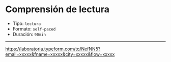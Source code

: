 # Comprensión de lectura

* Tipo: `lectura`
* Formato: `self-paced`
* Duración: `90min`

***

https://laboratoria.typeform.com/to/NefNN5?email=xxxxx&fname=xxxxx&city=xxxxx&flow=xxxxx

